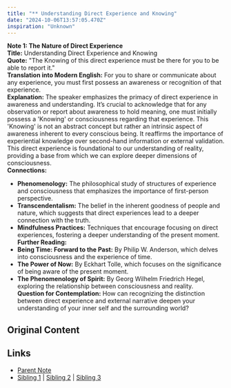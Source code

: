 ```yaml
---
title: "** Understanding Direct Experience and Knowing"
date: "2024-10-06T13:57:05.470Z"
inspiration: "Unknown"
---
```


  
**Note 1: The Nature of Direct Experience**  
**Title:** Understanding Direct Experience and Knowing  
**Quote:** "The Knowing of this direct experience must be there for you to be able to report it."  
**Translation into Modern English:** For you to share or communicate about any experience, you must first possess an awareness or recognition of that experience.  
**Explanation:** The speaker emphasizes the primacy of direct experience in awareness and understanding. It’s crucial to acknowledge that for any observation or report about awareness to hold meaning, one must initially possess a 'Knowing' or consciousness regarding that experience. This 'Knowing' is not an abstract concept but rather an intrinsic aspect of awareness inherent to every conscious being. It reaffirms the importance of experiential knowledge over second-hand information or external validation. This direct experience is foundational to our understanding of reality, providing a base from which we can explore deeper dimensions of consciousness.  
**Connections:**  
- **Phenomenology:** The philosophical study of structures of experience and consciousness that emphasizes the importance of first-person perspective.  
- **Transcendentalism:** The belief in the inherent goodness of people and nature, which suggests that direct experiences lead to a deeper connection with the truth.  
- **Mindfulness Practices:** Techniques that encourage focusing on direct experiences, fostering a deeper understanding of the present moment.  
**Further Reading:**  
- **Being Time: Forward to the Past:** By Philip W. Anderson, which delves into consciousness and the experience of time.  
- **The Power of Now:** By Eckhart Tolle, which focuses on the significance of being aware of the present moment.  
- **The Phenomenology of Spirit:** By Georg Wilhelm Friedrich Hegel, exploring the relationship between consciousness and reality.  
**Question for Contemplation:** How can recognizing the distinction between direct experience and external narrative deepen your understanding of your inner self and the surrounding world?  



## Original Content



## Links

- [Parent Note](/parent-note.md)
- [Sibling 1](/zettel1.md) | [Sibling 2](/zettel2.md) | [Sibling 3](/zettel3.md)
